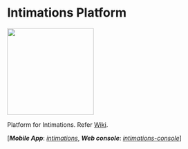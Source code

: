# Intimations Platform

<p align="left">
  <img width="200" height="200" src="https://github.com/codingkapoor/intimations-platform/blob/master/logo.png">
</p>

Platform for Intimations. Refer [Wiki](https://github.com/codingkapoor/intimations-platform/wiki).

[***Mobile App***: *[intimations](https://github.com/-codingkapoor/intimations)*, ***Web console***: *[intimations-console](https://github.com/codingkapoor/intimations-console)*]
